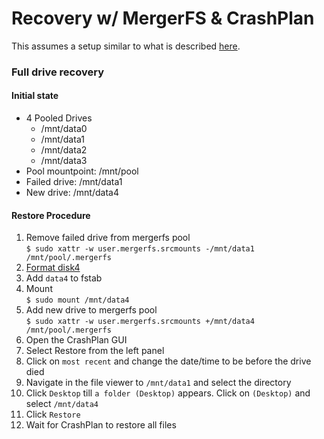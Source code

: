 # Recovery w/ MergerFS & CrashPlan

This assumes a setup similar to what is described [here](backup_(mergerfs,crashplan).md).

### Full drive recovery

#### Initial state

* 4 Pooled Drives
  * /mnt/data0
  * /mnt/data1
  * /mnt/data2
  * /mnt/data3
* Pool mountpoint: /mnt/pool
* Failed drive: /mnt/data1
* New drive: /mnt/data4

#### Restore Procedure

1. Remove failed drive from mergerfs pool  
`$ sudo xattr -w user.mergerfs.srcmounts -/mnt/data1 /mnt/pool/.mergerfs`
2. [Format disk4](backup_(mergerfs,crashplan).md#1-format-the-drives)
3. Add `data4` to fstab
4. Mount  
`$ sudo mount /mnt/data4`
5. Add new drive to mergerfs pool  
`$ sudo xattr -w user.mergerfs.srcmounts +/mnt/data4 /mnt/pool/.mergerfs`
6. Open the CrashPlan GUI
7. Select Restore from the left panel
8. Click on `most recent` and change the date/time to be before the drive died
8. Navigate in the file viewer to `/mnt/data1` and select the directory
9. Click `Desktop` till `a folder (Desktop)` appears. Click on `(Desktop)` and select `/mnt/data4`
10. Click `Restore`
11. Wait for CrashPlan to restore all files
